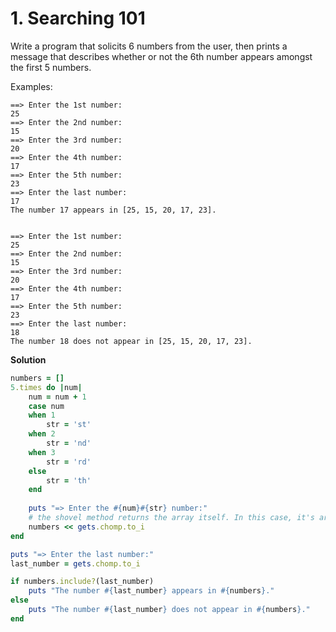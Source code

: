 # 1. Searching 101

Write a program that solicits 6 numbers  from the user, then prints a message that describes whether or not the  6th number appears amongst the first 5 numbers.

Examples:

```plaintext
==> Enter the 1st number:
25
==> Enter the 2nd number:
15
==> Enter the 3rd number:
20
==> Enter the 4th number:
17
==> Enter the 5th number:
23
==> Enter the last number:
17
The number 17 appears in [25, 15, 20, 17, 23].


==> Enter the 1st number:
25
==> Enter the 2nd number:
15
==> Enter the 3rd number:
20
==> Enter the 4th number:
17
==> Enter the 5th number:
23
==> Enter the last number:
18
The number 18 does not appear in [25, 15, 20, 17, 23].
```

**Solution**

```ruby
numbers = []
5.times do |num|
    num = num + 1
    case num
    when 1
        str = 'st'
    when 2
        str = 'nd'
    when 3
        str = 'rd'
    else
        str = 'th'
    end
    
    puts "=> Enter the #{num}#{str} number:"
    # the shovel method returns the array itself. In this case, it's array numbers
    numbers << gets.chomp.to_i
end

puts "=> Enter the last number:"
last_number = gets.chomp.to_i

if numbers.include?(last_number)
    puts "The number #{last_number} appears in #{numbers}."
else
    puts "The number #{last_number} does not appear in #{numbers}."
end
```

